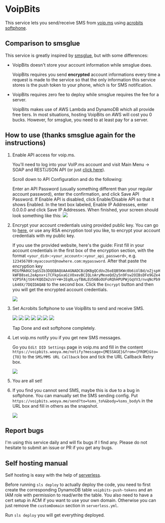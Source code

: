 VoipBits
========

This service lets you send/receive SMS from [voip.ms](https://voip.ms/) using [acrobits softphone](https://www.acrobits.net/sip-client-ios-android/).

Comparison to smsglue
---------------------

This service is greatly inspired by [smsglue](https://smsglue.com/), but with some differences:

* VoipBits doesn't store your account information while smsglue does.

  VoipBits requires you send **encrypted** account informations every time a request 
  is made to the service so that the only information this service stores is the
  push token to your phone, which is for SMS notification.

* VoipBits requires zero fee to deploy while smsglue requires the fee for a server.

  VoipBits makes use of AWS Lambda and DynamoDB which all provide free tiers. In most situations,
  hosting VoipBits on AWS will cost you 0 bucks. However, for smsglue, you need to at least
  pay for a server.
  
How to use (thanks smsglue again for the instructions)
----------

1. Enable API access for voip.ms.

   You'll need to log into your VoIP.ms account and visit Main Menu -> SOAP and REST/JSON API (or just [click here](https://voip.ms/m/api.php)).

   Scroll down to API Configuration and do the following:

   Enter an API Password (usually something different than your regular account password), enter the confirmation, and click Save API Password.
   If Enable API is disabled, click Enable/Disable API so that it shows Enabled.
   In the text box labeled, Enable IP Addresses, enter 0.0.0.0 and click Save IP Addresses.
   When finished, your screen should look something like this:
   ![](assets/1-API.png)

2. Encrypt your account credentials using provided public key.
   You can go to [here](https://www.devglan.com/online-tools/rsa-encryption-decryption), or use any RSA encryption tool you like,
   to encrypt your account credentials with my public key.

   If you use the provided website, here's the guide:
   First fill in your account credentials in the first box of the encryption section, with the format
   `<your_did>:<your_account>:<your_api_password>`, e.g. `123456789:myaccount@nowhere.com:mypassword`.
   After that paste the encryption key `MIGfMA0GCSqGSIb3DQEBAQUAA4GNADCBiQKBgQCdUvZ6oEQB5KWc0b6iUlBd/oZjspHkWFB8seL2eApnx+iTCFkpGxaGiVOxevBCIQLnAryMexeQd2y5n9Fsw2OIBsDFe9GZe4V2P5FAjtU4rKQOZm2sVr+W+IEq0LuyfBALEU56BoOUFoRQhHPUPWjGqVV3/nvqNcPb9L640X/7DQIDAQAB` to the second box. Click the `Encrypt` button and then you will get the encrypted account credentials.

   ![](assets/2-Encrypt.png)

3. Set Acrobits Softphone to use VoipBits to send and receive SMS.
   
   ![](assets/3-Softphone.png)
   ![](assets/4-Softphone.png)
   ![](assets/5-Softphone.png)
   ![](assets/6-Softphone.png)
   ![](assets/7-Softphone.png)
   ![](assets/8-Softphone.png)
   ![](assets/9-Softphone.png)

   Tap Done and exit softphone completely.

4. Let voip.ms notify you if you get new SMS messages.

   Go you `Edit DID Settings` page in voip.ms and fill in the content `https://voipbits.wooya.me/notify?message={MESSAGE}&from={FROM}&to={TO}` to the 
   `SMS/MMS URL Callback` box and tick the URL Callback Retry box.

   ![](assets/10-Callback.png)

5. You are all set!

6. If you find you cannot send SMS, maybe this is due to a bug in softphone. You can manually set the SMS
   sending config.
   Put `https://voipbits.wooya.me/send?to=%sms_to%&body=%sms_body%` in the URL box and fill in others as the snapshot.
    
   ![](assets/11-Softphone.png)

Report bugs
-----------

I'm using this service daily and will fix bugs if I find any. Please do not hesitate to submit an issue or PR
if you get any bugs.

Self hosting manual
----------------

Self hosting is easy with the help of [serverless](https://www.serverless.com/).

Before running `sls deploy` to actually deploy the code, 
you need to first create the corresponding DynamoDB table `voipbits-push-tokens` and an IAM role with
permission to read/write the table. You also need to have a cert setup in ACM if you want to use your own domain.
Otherwise you can just remove the `customDomain` section in `serverless.yml`.

Run `sls deploy` you will get everything deployed.
